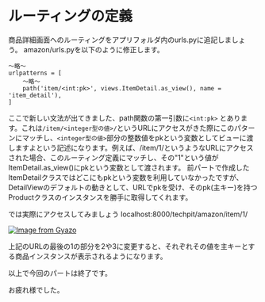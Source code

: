 # ルーティングの定義

商品詳細画面へのルーティングをアプリフォルダ内のurls.pyに追記しましょう。
amazon/urls.pyを以下のように修正します。

```
〜略〜
urlpatterns = [
    〜略〜
    path('item/<int:pk>', views.ItemDetail.as_view(), name = 'item_detail'),
]
```

ここで新しい文法が出てきました、path関数の第一引数に`<int:pk>` とあります。これは`/item/<integer型の値>/`というURLにアクセスがきた際にこのパターンにマッチし、`<integer型の値>`部分の整数値をpkという変数としてビューに渡しますよという記述になります。例えば、/item/1/というようなURLにアクセスされた場合、このルーティング定義にマッチし、その"1"という値がItemDetail.as_view()にpkという変数として渡されます。
前パートで作成したItemDetailクラスではどこにもpkという変数を利用していなかったですが、DetailViewのデフォルトの動きとして、URLでpkを受け、そのpk(主キー)を持つProductクラスのインスタンスを勝手に取得してくれます。

では実際にアクセスしてみましょう
localhost:8000/techpit/amazon/item/1/

[![Image from Gyazo](https://i.gyazo.com/e2b86aff8497679eb389ee1d00bfc0d4.png)](https://gyazo.com/e2b86aff8497679eb389ee1d00bfc0d4)

上記のURLの最後の1の部分を2や3に変更すると、それぞれその値を主キーとする商品インスタンスが表示されるようになります。

以上で今回のパートは終了です。

お疲れ様でした。